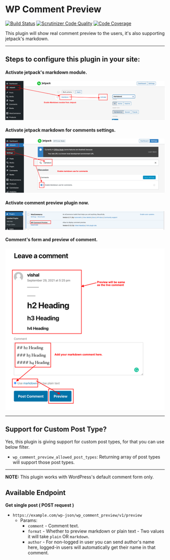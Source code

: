 # WP Comment Preview

[![Build Status](https://app.travis-ci.com/vishalkakadiya/comment-preview.svg?branch=main)](https://app.travis-ci.com/vishalkakadiya/comment-preview)
[![Scrutinizer Code Quality](https://scrutinizer-ci.com/g/vishalkakadiya/comment-preview/badges/quality-score.png?b=main)](https://scrutinizer-ci.com/g/vishalkakadiya/comment-preview/?branch=main)
[![Code Coverage](https://scrutinizer-ci.com/g/vishalkakadiya/comment-preview/badges/coverage.png?b=main)](https://scrutinizer-ci.com/g/vishalkakadiya/comment-preview/?branch=main)

This plugin will show real comment preview to the users, it's also supporting jetpack's markdown.

-------------------

## Steps to configure this plugin in your site:

#### Activate jetpack's markdown module.

![Activate Jetpack's markdown module](https://github.com/vishalkakadiya/comment-preview/blob/main/screenshots/enable-jetpack-markdown.png)

#### Activate jetpack markdown for comments settings.

![Activate jetpack markdown for comments settings](https://github.com/vishalkakadiya/comment-preview/blob/main/screenshots/enable-markdown-for-comments.png)

#### Activate comment preview plugin now.

![Activate comment preview plugin](https://github.com/vishalkakadiya/comment-preview/blob/main/screenshots/enable-comment-preview-plugin.png)

#### Comment's form and preview of comment.

![Comment's form and preview of comment](https://github.com/vishalkakadiya/comment-preview/blob/main/screenshots/working-comment-preview.png)

-------------------

## Support for Custom Post Type?

Yes, this plugin is giving support for custom post types, for that you can use below filter.
- `wp_comment_preview_allowed_post_types`: Returning array of post types will support those post types.

-------------------

**NOTE:** This plugin works with WordPress's default comment form only.

## Available Endpoint

**Get single post ( POST request )**
- `https://example.com/wp-json/wp_comment_preview/v1/preview`
  - Params:
    - `comment` - Comment text.
    - `format` - Whether to preview markdown or plain text - Two values it will take `plain` OR `markdown`.
    - `author` - For non-logged in user you can send author's name here, logged-in users will automatically get their name in that comment. 
